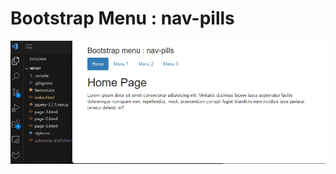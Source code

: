 # Bootstrap Menu : nav-pills

![nav-pills](https://github.com/dgucc/homework/blob/main/bootstrap-menu/bootstrap-menu.gif)  

